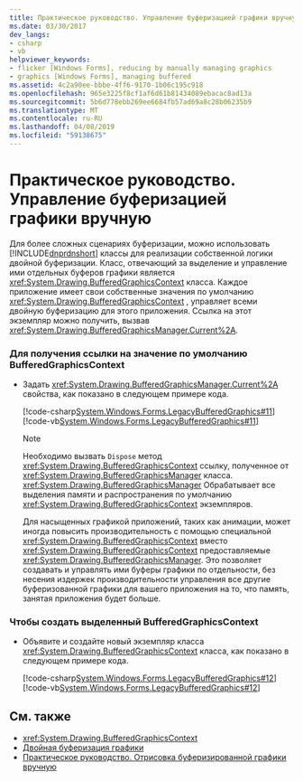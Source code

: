```yaml
---
title: Практическое руководство. Управление буферизацией графики вручную
ms.date: 03/30/2017
dev_langs:
- csharp
- vb
helpviewer_keywords:
- flicker [Windows Forms], reducing by manually managing graphics
- graphics [Windows Forms], managing buffered
ms.assetid: 4c2a90ee-bbbe-4ff6-9170-1b06c195c918
ms.openlocfilehash: 965e3225f8cf1af6d61b81434089ebacac8ad13a
ms.sourcegitcommit: 5b6d778ebb269ee6684fb57ad69a8c28b06235b9
ms.translationtype: MT
ms.contentlocale: ru-RU
ms.lasthandoff: 04/08/2019
ms.locfileid: "59138675"
---
```

# <a name="how-to-manually-manage-buffered-graphics"></a>Практическое руководство. Управление буферизацией графики вручную
Для более сложных сценариях буферизации, можно использовать [!INCLUDE[dnprdnshort](../../../../includes/dnprdnshort-md.md)] классы для реализации собственной логики двойной буферизации. Класс, отвечающий за выделение и управление ими отдельных буферов графики является <xref:System.Drawing.BufferedGraphicsContext> класса. Каждое приложение имеет свои собственные значения по умолчанию <xref:System.Drawing.BufferedGraphicsContext> , управляет всеми двойную буферизацию для этого приложения. Ссылка на этот экземпляр можно получить, вызвав <xref:System.Drawing.BufferedGraphicsManager.Current%2A>.  
  
### <a name="to-obtain-a-reference-to-the-default-bufferedgraphicscontext"></a>Для получения ссылки на значение по умолчанию BufferedGraphicsContext  
  
-   Задать <xref:System.Drawing.BufferedGraphicsManager.Current%2A> свойства, как показано в следующем примере кода.  
  
     [!code-csharp[System.Windows.Forms.LegacyBufferedGraphics#11](~/samples/snippets/csharp/VS_Snippets_Winforms/System.Windows.Forms.LegacyBufferedGraphics/CS/Class1.cs#11)]
     [!code-vb[System.Windows.Forms.LegacyBufferedGraphics#11](~/samples/snippets/visualbasic/VS_Snippets_Winforms/System.Windows.Forms.LegacyBufferedGraphics/VB/Class1.vb#11)]  
  
    > [!NOTE]
    >  Необходимо вызвать `Dispose` метод <xref:System.Drawing.BufferedGraphicsContext> ссылку, полученное от <xref:System.Drawing.BufferedGraphicsManager> класса. <xref:System.Drawing.BufferedGraphicsManager> Обрабатывает все выделения памяти и распространения по умолчанию <xref:System.Drawing.BufferedGraphicsContext> экземпляров.  
  
     Для насыщенных графикой приложений, таких как анимации, может иногда повысить производительность с помощью специальной <xref:System.Drawing.BufferedGraphicsContext> вместо <xref:System.Drawing.BufferedGraphicsContext> предоставляемые <xref:System.Drawing.BufferedGraphicsManager>. Это позволяет создавать и управлять ими буферы графики по отдельности, без несения издержек производительности управления все другие буферизованной графики для вашего приложения на то, что память, занятая приложения будет больше.  
  
### <a name="to-create-a-dedicated-bufferedgraphicscontext"></a>Чтобы создать выделенный BufferedGraphicsContext  
  
-   Объявите и создайте новый экземпляр класса <xref:System.Drawing.BufferedGraphicsContext> класса, как показано в следующем примере кода.  
  
     [!code-csharp[System.Windows.Forms.LegacyBufferedGraphics#12](~/samples/snippets/csharp/VS_Snippets_Winforms/System.Windows.Forms.LegacyBufferedGraphics/CS/Class1.cs#12)]
     [!code-vb[System.Windows.Forms.LegacyBufferedGraphics#12](~/samples/snippets/visualbasic/VS_Snippets_Winforms/System.Windows.Forms.LegacyBufferedGraphics/VB/Class1.vb#12)]  
  
## <a name="see-also"></a>См. также

- <xref:System.Drawing.BufferedGraphicsContext>
- [Двойная буферизация графики](double-buffered-graphics.md)
- [Практическое руководство. Отрисовка буферизированной графики вручную](how-to-manually-render-buffered-graphics.md)
